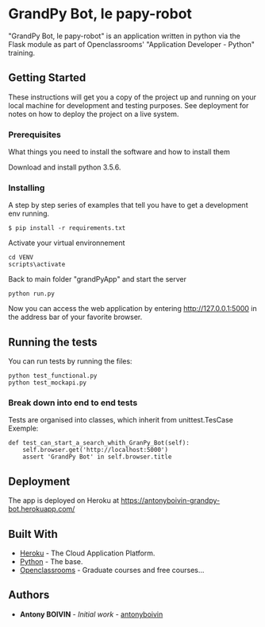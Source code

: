 # GrandPy Bot, le papy-robot

"GrandPy Bot, le papy-robot" is an application written in python via the Flask module as part of Openclassrooms' "Application Developer - Python" training.

## Getting Started

These instructions will get you a copy of the project up and running on your local machine for development and testing purposes. See deployment for notes on how to deploy the project on a live system.

### Prerequisites

What things you need to install the software and how to install them

Download and install python 3.5.6.

### Installing

A step by step series of examples that tell you have to get a development env running.


```
$ pip install -r requirements.txt
```

Activate your virtual environnement

```
cd VENV
scripts\activate
```

Back to main folder "grandPyApp" and start the server

```
python run.py
```

Now you can access the web application by entering http://127.0.0.1:5000 in the address bar of your favorite browser.

## Running the tests

You can run tests by running the files:

```
python test_functional.py
python test_mockapi.py
```

### Break down into end to end tests

Tests are organised into classes, which inherit from unittest.TesCase
Exemple:
```
def test_can_start_a_search_whith_GranPy_Bot(self):
    self.browser.get('http://localhost:5000')
    assert 'GrandPy Bot' in self.browser.title
```

## Deployment

The app is deployed on Heroku at https://antonyboivin-grandpy-bot.herokuapp.com/

## Built With

* [Heroku](https://www.heroku.com/) - The Cloud Application Platform.
* [Python](https://www.python.org/) - The base.
* [Openclassrooms](https://openclassrooms.com/) - Graduate courses and free courses...

## Authors

* **Antony BOIVIN** - *Initial work* - [antonyboivin](https://github.com/antonyboivin)

